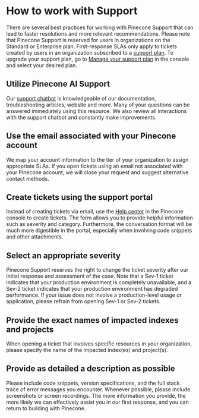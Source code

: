 # How to work with Support

There are several best practices for working with Pinecone Support that can lead to faster resolutions and more relevant recommendations. Please note that Pinecone Support is reserved for users in organizations on the Standard or Enterprise plan. First-response SLAs only apply to tickets created by users in an organization subscribed to a [support plan](https://www.pinecone.io/pricing/?plans=support). To upgrade your support plan, go to [Manage your support plan](https://app.pinecone.io/organizations/-/settings/support/plans) in the console and select your desired plan.

## Utilize Pinecone AI Support

Our [support chatbot](https://app.pinecone.io/organizations/-/settings/support) is knowledgeable of our documentation, troubleshooting articles, website and more. Many of your questions can be answered immediately using this resource. We also review all interactions with the support chatbot and constantly make improvements.

## Use the email associated with your Pinecone account

We map your account information to the tier of your organization to assign appropriate SLAs. If you open tickets using an email not associated with your Pinecone account, we will close your request and suggest alternative contact methods.

## Create tickets using the support portal

Instead of creating tickets via email, use the [Help center](https://app.pinecone.io/organizations/-/settings/support) in the Pinecone console to create tickets. The form allows you to provide helpful information such as severity and category. Furthermore, the conversation format will be much more digestible in the portal, especially when involving code snippets and other attachments.

## Select an appropriate severity

Pinecone Support reserves the right to change the ticket severity after our initial response and assessment of the case. Note that a Sev-1 ticket indicates that your production environment is completely unavailable, and a Sev-2 ticket indicates that your production environment has degraded performance. If your issue does not involve a production-level usage or application, please refrain from opening Sev-1 or Sev-2 tickets.

## Provide the exact names of impacted indexes and projects

When opening a ticket that involves specific resources in your organization, please specify the name of the impacted index(es) and project(s).

## Provide as detailed a description as possible

Please include code snippets, version specifications, and the full stack trace of error messages you encounter. Whenever possible, please include screenshots or screen recordings. The more information you provide, the more likely we can effectively assist you in our first response, and you can return to building with Pinecone.
